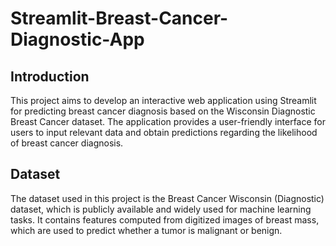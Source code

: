 # Streamlit-Breast-Cancer-Diagnostic-App

## Introduction 
This project aims to develop an interactive web application using Streamlit for predicting breast cancer diagnosis based on the Wisconsin Diagnostic Breast Cancer dataset. The application provides a user-friendly interface for users to input relevant data and obtain predictions regarding the likelihood of breast cancer diagnosis.  
## Dataset 
The dataset used in this project is the Breast Cancer Wisconsin (Diagnostic) dataset, which is publicly available and widely used for machine learning tasks. It contains features computed from digitized images of breast mass, which are used to predict whether a tumor is malignant or benign.
